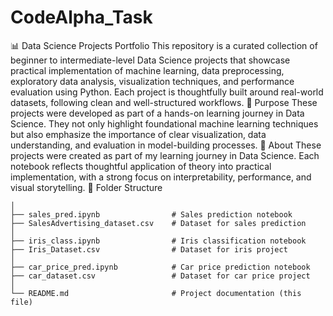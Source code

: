 # CodeAlpha_Task
📊 Data Science Projects Portfolio
This repository is a curated collection of beginner to intermediate-level Data Science projects that showcase practical implementation of machine learning, data preprocessing, exploratory data analysis, visualization techniques, and performance evaluation using Python. Each project is thoughtfully built around real-world datasets, following clean and well-structured workflows.
🌟 Purpose
These projects were developed as part of a hands-on learning journey in Data Science. They not only highlight foundational machine learning techniques but also emphasize the importance of clear visualization, data understanding, and evaluation in model-building processes.
🌟 About
These projects were created as part of my learning journey in Data Science. Each notebook reflects thoughtful application of theory into practical implementation, with a strong focus on interpretability, performance, and visual storytelling.
📁 Folder Structure
```plaintext
│
├── sales_pred.ipynb                # Sales prediction notebook
├── SalesAdvertising_dataset.csv    # Dataset for sales prediction
│
├── iris_class.ipynb                # Iris classification notebook
├── Iris_Dataset.csv                # Dataset for iris project
│
├── car_price_pred.ipynb            # Car price prediction notebook
├── car_dataset.csv                 # Dataset for car price project
│
└── README.md                       # Project documentation (this file)
